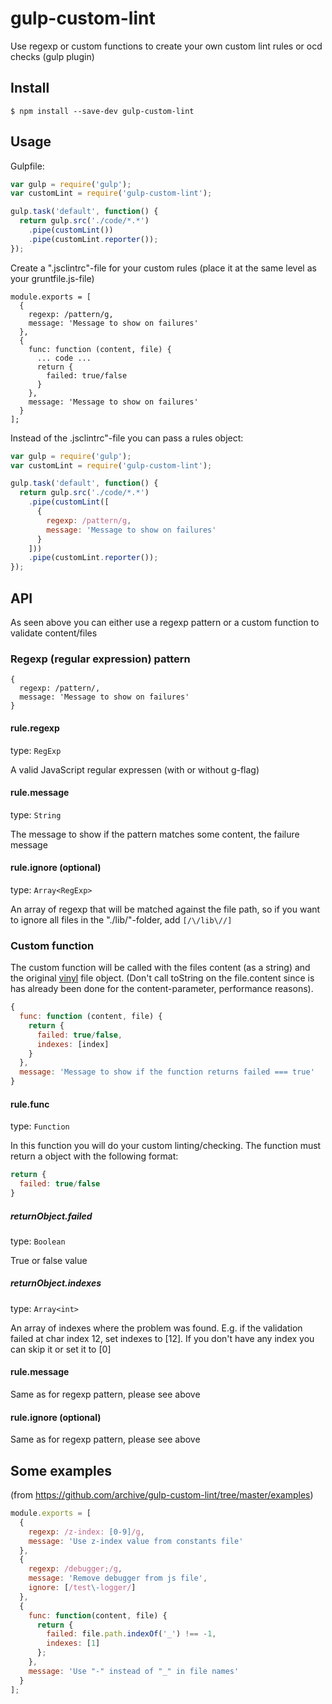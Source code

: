 # gulp-custom-lint

Use regexp or custom functions to create your own custom lint rules or ocd checks (gulp plugin)

## Install

```
$ npm install --save-dev gulp-custom-lint
```

## Usage
Gulpfile:
```js
var gulp = require('gulp');
var customLint = require('gulp-custom-lint');

gulp.task('default', function() {
  return gulp.src('./code/*.*')
    .pipe(customLint())
    .pipe(customLint.reporter());
});
```

Create a ".jsclintrc"-file for your custom rules (place it at the same level as your gruntfile.js-file)
```
module.exports = [
  {
    regexp: /pattern/g,
    message: 'Message to show on failures'
  },
  {
    func: function (content, file) {
      ... code ...
      return {
        failed: true/false
      }
    },
    message: 'Message to show on failures'
  }
];
```

Instead of the .jsclintrc"-file you can pass a rules object:
```js
var gulp = require('gulp');
var customLint = require('gulp-custom-lint');

gulp.task('default', function() {
  return gulp.src('./code/*.*')
    .pipe(customLint([
      {
        regexp: /pattern/g,
        message: 'Message to show on failures'
      }
    ]))
    .pipe(customLint.reporter());
});
```

## API
As seen above you can either use a regexp pattern or a custom function to validate content/files

### Regexp (regular expression) pattern
```
{
  regexp: /pattern/,
  message: 'Message to show on failures'
}
```

#### rule.regexp
type: `RegExp`

A valid JavaScript regular expressen (with or without g-flag)

#### rule.message
type: `String`

The message to show if the pattern matches some content, the failure message

#### rule.ignore (optional)
type: `Array<RegExp>`

An array of regexp that will be matched against the file path, so if you want to ignore all files in the "./lib/"-folder, add ```[/\/lib\//]```

### Custom function
The custom function will be called with the files content (as a string) and the original [vinyl](https://www.npmjs.com/package/vinyl) file object. (Don't call toString on the file.content since is has already been done for the content-parameter, performance reasons).

```js
{
  func: function (content, file) {
    return {
      failed: true/false,
      indexes: [index]
    }
  },
  message: 'Message to show if the function returns failed === true'
}
```

#### rule.func
type: `Function`

In this function you will do your custom linting/checking. The function must return a object with the following format:
```js
return {
  failed: true/false
}
```
##### returnObject.failed
type: `Boolean`

True or false value

##### returnObject.indexes
type: `Array<int>`

An array of indexes where the problem was found. E.g. if the validation failed at char index 12, set indexes to [12]. If you don't have any index you can skip it or set it to [0]

#### rule.message
Same as for regexp pattern, please see above

#### rule.ignore (optional)
Same as for regexp pattern, please see above

## Some examples
(from https://github.com/archive/gulp-custom-lint/tree/master/examples)

```js
module.exports = [
  {
    regexp: /z-index: [0-9]/g,
    message: 'Use z-index value from constants file'
  },
  {
    regexp: /debugger;/g,
    message: 'Remove debugger from js file',
    ignore: [/test\-logger/]
  },
  {
    func: function(content, file) {
      return {
        failed: file.path.indexOf('_') !== -1,
        indexes: [1]
      };
    },
    message: 'Use "-" instead of "_" in file names'
  }
];
```